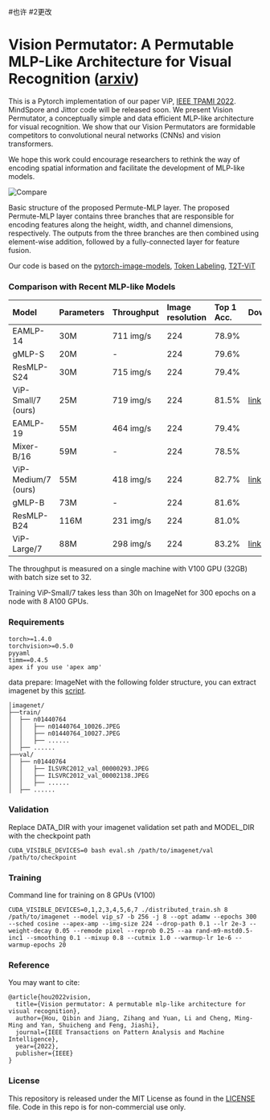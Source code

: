 #也许
#2更改

# Vision Permutator: A Permutable MLP-Like Architecture for Visual Recognition ([arxiv](https://arxiv.org/abs/2106.12368))

This is a Pytorch implementation of our paper ViP, [IEEE TPAMI 2022](https://ieeexplore.ieee.org/abstract/document/9693166/). MindSpore and Jittor code will be released soon. We present Vision Permutator, a conceptually simple and data efficient
MLP-like architecture for visual recognition. We show that our Vision Permutators are formidable competitors to convolutional neural
networks (CNNs) and vision transformers. 

We hope this work could encourage researchers to rethink the way of encoding spatial
information and facilitate the development of MLP-like models.

![Compare](permute_mlp.png)

Basic structure of the proposed Permute-MLP layer. The proposed Permute-MLP layer contains
three branches that are responsible for encoding features along the height, width, and channel
dimensions, respectively. The outputs from the three branches are then combined using element-wise addition, followed by a fully-connected layer for feature fusion.

Our code is based on the [pytorch-image-models](https://github.com/rwightman/pytorch-image-models), [Token Labeling](https://github.com/zihangJiang/TokenLabelinghttps://github.com/rwightman), [T2T-ViT](https://github.com/yitu-opensource/T2T-ViT)

### Comparison with Recent MLP-like Models

| Model                | Parameters | Throughput | Image resolution | Top 1 Acc. | Download | Logs  |
| :------------------- | :--------- | :--------- | :--------------- | :--------- | :------- | :---- |
| EAMLP-14             | 30M        | 711 img/s  |       224        |  78.9%     |          |       |
| gMLP-S               | 20M        | -          |       224        |  79.6%     |          |       |
| ResMLP-S24           | 30M        | 715 img/s  |       224        |  79.4%     |          |       |
| ViP-Small/7 (ours)   | 25M        | 719 img/s  |       224        |  81.5%     | [link](https://drive.google.com/file/d/1cX6eauDrsGsLSZnqsX7cl0oiKX8Dzv5z/view?usp=sharing) | [log](https://github.com/Andrew-Qibin/VisionPermutator/blob/main/logs/vip_s7.log)    |
| EAMLP-19             | 55M        | 464 img/s  |       224        |  79.4%     |          |       |
| Mixer-B/16           | 59M        | -          |       224        |  78.5%     |          |       |
| ViP-Medium/7 (ours)  | 55M        | 418 img/s  |       224        |  82.7%     | [link](https://drive.google.com/file/d/15y5WMypthpbBFdc01E3mJCZit7q0Yn8m/view?usp=sharing) | [log](https://github.com/Andrew-Qibin/VisionPermutator/blob/main/logs/vip_m7.log)    |
| gMLP-B               | 73M        | -          |       224        |  81.6%     |          |       |
| ResMLP-B24           | 116M       | 231 img/s  |       224        |  81.0%     |          |       |
| ViP-Large/7          | 88M        | 298 img/s  |       224        |  83.2%     | [link](https://drive.google.com/file/d/14F5IXGXmB_3jrwK33Efae-WEb5D_G85c/view?usp=sharing) | [log](https://github.com/Andrew-Qibin/VisionPermutator/blob/main/logs/vip_L7.log)    |

The throughput is measured on a single machine with V100 GPU (32GB) with batch size set to 32.

Training ViP-Small/7 takes less than 30h on ImageNet for 300 epochs on a node with 8 A100 GPUs.

### Requirements

```
torch>=1.4.0
torchvision>=0.5.0
pyyaml
timm==0.4.5
apex if you use 'apex amp'
```

data prepare: ImageNet with the following folder structure, you can extract imagenet by this [script](https://gist.github.com/BIGBALLON/8a71d225eff18d88e469e6ea9b39cef4).

```
│imagenet/
├──train/
│  ├── n01440764
│  │   ├── n01440764_10026.JPEG
│  │   ├── n01440764_10027.JPEG
│  │   ├── ......
│  ├── ......
├──val/
│  ├── n01440764
│  │   ├── ILSVRC2012_val_00000293.JPEG
│  │   ├── ILSVRC2012_val_00002138.JPEG
│  │   ├── ......
│  ├── ......
```

### Validation
Replace DATA_DIR with your imagenet validation set path and MODEL_DIR with the checkpoint path
```
CUDA_VISIBLE_DEVICES=0 bash eval.sh /path/to/imagenet/val /path/to/checkpoint
```

### Training

Command line for training on 8 GPUs (V100)
```
CUDA_VISIBLE_DEVICES=0,1,2,3,4,5,6,7 ./distributed_train.sh 8 /path/to/imagenet --model vip_s7 -b 256 -j 8 --opt adamw --epochs 300 --sched cosine --apex-amp --img-size 224 --drop-path 0.1 --lr 2e-3 --weight-decay 0.05 --remode pixel --reprob 0.25 --aa rand-m9-mstd0.5-inc1 --smoothing 0.1 --mixup 0.8 --cutmix 1.0 --warmup-lr 1e-6 --warmup-epochs 20
```


### Reference
You may want to cite:
```
@article{hou2022vision,
  title={Vision permutator: A permutable mlp-like architecture for visual recognition},
  author={Hou, Qibin and Jiang, Zihang and Yuan, Li and Cheng, Ming-Ming and Yan, Shuicheng and Feng, Jiashi},
  journal={IEEE Transactions on Pattern Analysis and Machine Intelligence},
  year={2022},
  publisher={IEEE}
}
```


### License
This repository is released under the MIT License as found in the [LICENSE](LICENSE) file. Code in this repo is for non-commercial use only.
